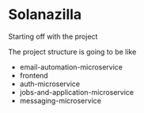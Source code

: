 # Solanazilla

Starting off with the project

The project structure is going to be like

 - email-automation-microservice
 - frontend
 - auth-microservice
 - jobs-and-application-microservice
 - messaging-microservice
